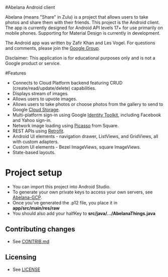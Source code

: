 #Abelana Android client

Abelana (means "Share" in Zulu) is a project that allows users to take photos and share them with their friends. This project is the Android client. The app is currently designed for Android API levels 17+ for use primarily on mobile phones. Supporting for Material Design is currently in development.

The Android app was written by Zafir Khan and Les Vogel. For questions and comments, please join the [Google Group](https://groups.google.com/forum/#!forum/abelana-app).

Disclaimer: This application is for educational purposes only and is not a Google product or service.

#Features
* Connects to Cloud Platform backend featuring CRUD (create/read/update/delete) capabilities.
* Displays stream of images.
* Allows users to upvote images.
* Allows users to take photos or choose photos from the gallery to send to Google [Cloud Storage](https://cloud.google.com/storage/).
* Multi-platform sign-in using Google [Identity Toolkit](https://developers.google.com/identity-toolkit/), including Facebook and Yahoo sign-in.
* Network image loading using [Picasso](http://square.github.io/picasso/) from Square.
* REST APIs using [Retrofit](http://square.github.io/retrofit/).
* Android UI elements - navigation drawer, ListViews, and GridViews, all with custom adapters.
* Custom UI elements - Bezel ImageViews, square ImageViews.
* State-based layouts.

# Project setup
* You can import this project into Android Studio.  
* To generate your own private keys to access your own servers, see [Abelana-GCP](https://github.com/GoogleCloudPlatform/Abelana-gcp).
* Once you've generated the .p12 file, you place it in **app/src/main/res/raw**
* You should also add your halfKey to **src/java/.../AbelanaThings.java**

## Contributing changes

* See [CONTRIB.md](CONTRIB.md)


## Licensing

* See [LICENSE](LICENSE)
